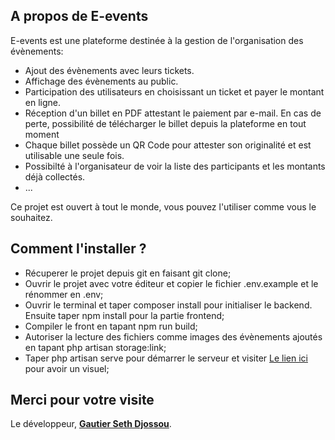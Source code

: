 ## A propos de E-events

E-events est une plateforme destinée à la gestion de l'organisation des évènements:

- Ajout des évènements avec leurs tickets.
- Affichage des évènements au public.
- Participation des utilisateurs en choisissant un ticket et payer le montant en ligne.
- Réception d'un billet en PDF attestant le paiement par e-mail. En cas de perte, possibilité
    de télécharger le billet depuis la plateforme en tout moment
- Chaque billet possède un QR Code pour attester son originalité et est utilisable une seule fois.
- Possibilté à l'organisateur de voir la liste des participants et les montants déjà collectés.
- ...

Ce projet est ouvert à tout le monde, vous pouvez l'utiliser comme vous le souhaitez.

## Comment l'installer ?

* Récuperer le projet depuis git en faisant git clone;
* Ouvrir le projet avec votre éditeur et copier le fichier .env.example et le rénommer en .env;
* Ouvrir le terminal et taper composer install pour initialiser le backend. Ensuite taper npm install pour la partie frontend;
* Compiler le front en tapant npm run build;
* Autoriser la lecture des fichiers comme images des évènements ajoutés en tapant php artisan storage:link;
* Taper php artisan serve pour démarrer le serveur et visiter [Le lien ici](http://127.0.0.1:8000)
    pour avoir un visuel;

## Merci pour votre visite

Le développeur, **[Gautier Seth Djossou](https://dgworks.alwaysdata.net)**.
